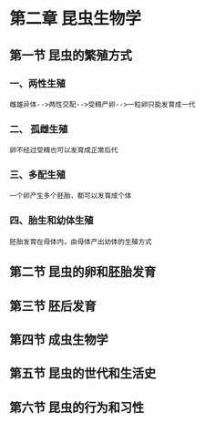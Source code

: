 # 第二章 昆虫生物学
## 第一节 昆虫的繁殖方式
### 一、两性生殖  
    雌雄异体-->两性交配-->受精产卵-->一粒卵只能发育成一代
### 二、 孤雌生殖
    卵不经过受精也可以发育成正常后代
### 三、多配生殖  
    一个卵产生多个胚胎，都可以发育成个体
### 四、胎生和幼体生殖
    胚胎发育在母体内，由母体产出幼体的生殖方式
## 第二节 昆虫的卵和胚胎发育

## 第三节 胚后发育  

## 第四节 成虫生物学  

## 第五节 昆虫的世代和生活史  
## 第六节 昆虫的行为和习性  

